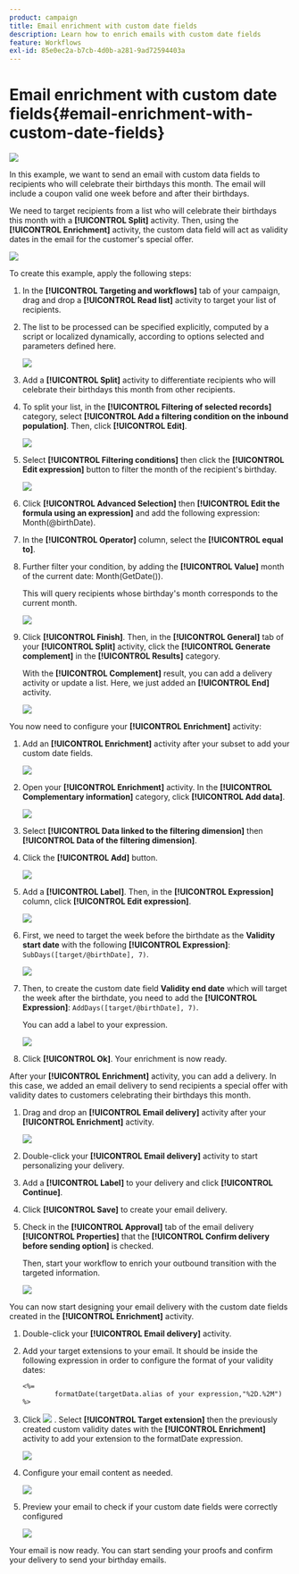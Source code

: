 ```yaml
---
product: campaign
title: Email enrichment with custom date fields
description: Learn how to enrich emails with custom date fields
feature: Workflows
exl-id: 85e0ec2a-b7cb-4d0b-a281-9ad72594403a
---
```

# Email enrichment with custom date fields{#email-enrichment-with-custom-date-fields}

![](../../assets/v7-only.svg)

In this example, we want to send an email with custom data fields to recipients who will celebrate their birthdays this month. The email will include a coupon valid one week before and after their birthdays.

We need to target recipients from a list who will celebrate their birthdays this month with a **[!UICONTROL Split]** activity. Then, using the **[!UICONTROL Enrichment]** activity, the custom data field will act as validity dates in the email for the customer's special offer.

![](assets/uc_enrichment.png)

To create this example, apply the following steps:

1. In the **[!UICONTROL Targeting and workflows]** tab of your campaign, drag and drop a **[!UICONTROL Read list]** activity to target your list of recipients.
1. The list to be processed can be specified explicitly, computed by a script or localized dynamically, according to options selected and parameters defined here.

   ![](assets/uc_enrichment_1.png)

1. Add a **[!UICONTROL Split]** activity to differentiate recipients who will celebrate their birthdays this month from other recipients.
1. To split your list, in the **[!UICONTROL Filtering of selected records]** category, select **[!UICONTROL Add a filtering condition on the inbound population]**. Then, click **[!UICONTROL Edit]**.

   ![](assets/uc_enrichment_2.png)

1. Select **[!UICONTROL Filtering conditions]** then click the **[!UICONTROL Edit expression]** button to filter the month of the recipient's birthday.

   ![](assets/uc_enrichment_3.png)

1. Click **[!UICONTROL Advanced Selection]** then **[!UICONTROL Edit the formula using an expression]** and add the following expression: Month(@birthDate).
1. In the **[!UICONTROL Operator]** column, select the **[!UICONTROL equal to]**.
1. Further filter your condition, by adding the **[!UICONTROL Value]** month of the current date: Month(GetDate()).

   This will query recipients whose birthday's month corresponds to the current month.

   ![](assets/uc_enrichment_4.png)

1. Click **[!UICONTROL Finish]**. Then, in the **[!UICONTROL General]** tab of your **[!UICONTROL Split]** activity, click the **[!UICONTROL Generate complement]** in the **[!UICONTROL Results]** category.

   With the **[!UICONTROL Complement]** result, you can add a delivery activity or update a list. Here, we just added an **[!UICONTROL End]** activity.

   ![](assets/uc_enrichment_6.png)

You now need to configure your **[!UICONTROL Enrichment]** activity:

1. Add an **[!UICONTROL Enrichment]** activity after your subset to add your custom date fields.

   ![](assets/uc_enrichment_7.png)

1. Open your **[!UICONTROL Enrichment]** activity. In the **[!UICONTROL Complementary information]** category, click **[!UICONTROL Add data]**.

   ![](assets/uc_enrichment_8.png)

1. Select **[!UICONTROL Data linked to the filtering dimension]** then **[!UICONTROL Data of the filtering dimension]**.
1. Click the **[!UICONTROL Add]** button. 

   ![](assets/uc_enrichment_9.png)

1. Add a **[!UICONTROL Label]**. Then, in the **[!UICONTROL Expression]** column, click **[!UICONTROL Edit expression]**.

   ![](assets/uc_enrichment_10.png)

1. First, we need to target the week before the birthdate as the **Validity start date** with the following **[!UICONTROL Expression]**: `SubDays([target/@birthDate], 7)`.

   ![](assets/uc_enrichment_11.png)

1. Then, to create the custom date field **Validity end date** which will target the week after the birthdate, you need to add the **[!UICONTROL Expression]**: `AddDays([target/@birthDate], 7)`.

   You can add a label to your expression.

   ![](assets/uc_enrichment_12.png)

1. Click **[!UICONTROL Ok]**. Your enrichment is now ready.

After your **[!UICONTROL Enrichment]** activity, you can add a delivery. In this case, we added an email delivery to send recipients a special offer with validity dates to customers celebrating their birthdays this month.

1. Drag and drop an **[!UICONTROL Email delivery]** activity after your **[!UICONTROL Enrichment]** activity.

   ![](assets/uc_enrichment_15.png)

1. Double-click your **[!UICONTROL Email delivery]** activity to start personalizing your delivery.
1. Add a **[!UICONTROL Label]** to your delivery and click **[!UICONTROL Continue]**.
1. Click **[!UICONTROL Save]** to create your email delivery.
1. Check in the **[!UICONTROL Approval]** tab of the email delivery **[!UICONTROL Properties]** that the **[!UICONTROL Confirm delivery before sending option]** is checked.

   Then, start your workflow to enrich your outbound transition with the targeted information.

   ![](assets/uc_enrichment_18.png)

You can now start designing your email delivery with the custom date fields created in the **[!UICONTROL Enrichment]** activity.

1. Double-click your **[!UICONTROL Email delivery]** activity.
1. Add your target extensions to your email. It should be inside the following expression in order to configure the format of your validity dates:

   ```
   <%=
           formatDate(targetData.alias of your expression,"%2D.%2M")  %>
   ```

1. Click ![](assets/uc_enrichment_16.png) . Select **[!UICONTROL Target extension]** then the previously created custom validity dates with the **[!UICONTROL Enrichment]** activity to add your extension to the formatDate expression.

   ![](assets/uc_enrichment_19.png)

1. Configure your email content as needed.

   ![](assets/uc_enrichment_17.png)

1. Preview your email to check if your custom date fields were correctly configured

   ![](assets/uc_enrichment_20.png)

Your email is now ready. You can start sending your proofs and confirm your delivery to send your birthday emails.

